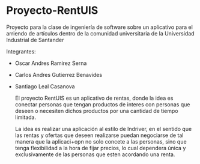 # Proyecto-RentUIS
Proyecto para la clase de ingeniería de software sobre un aplicativo para el arriendo de artículos dentro de la comunidad universitaria de la Universidad Industrial de Santander 

Integrantes:
* Oscar Andres Ramirez Serna
* Carlos Andres Gutierrez Benavides
* Santiago Leal Casanova

  El proyecto RentUIS es un aplicativo de rentas, donde la idea es conectar personas que tengan productos de interes con personas que deseen o necesiten dichos productos por una cantidad de tiempo limitada.

  La idea es realizar una aplicación al estilo de Indriver, en el sentido que las rentas y ofertas que deseen realizarse puedan negociarse de tal manera que la aplicaci+opn no solo concete a las personas, sino que tenga flexibilidad a la hora de fijar precios, lo cual dependera única y exclusivamente de las personas que esten acordando una renta.
